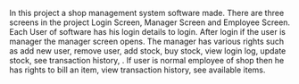 In this project a shop management system software made. There are three screens in the project Login Screen, Manager Screen and Employee Screen. Each User of software has his login details to login.
After login if the user is manager the manager screen opens. The manager has various rights such as add new user, remove user, add stock, buy stock, view login log, update stock, see transaction history, .
If user is normal employee of shop then he has rights to bill an item, view transaction history, see available items.
